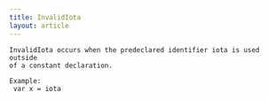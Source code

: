 ```yaml
---
title: InvalidIota
layout: article
---
```

<!-- Copyright 2023 The Go Authors. All rights reserved.
     Use of this source code is governed by a BSD-style
     license that can be found in the LICENSE file. -->

<!-- Code generated by generrordocs.go; DO NOT EDIT. -->

```
InvalidIota occurs when the predeclared identifier iota is used outside
of a constant declaration.

Example:
 var x = iota
```

